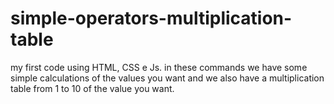 # simple-operators-multiplication-table
my first code using HTML, CSS e Js.
in these commands we have some simple calculations of the values ​​you want and we also have a multiplication table from 1 to 10 of the value you want.
